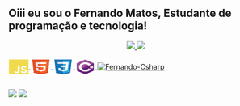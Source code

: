 ## Oiii eu sou o Fernando Matos, Estudante de programação e tecnologia!
<div align="center">
  <a href="https://github.com/F3rnando897">
  <img height="180em" src="https://github-readme-stats.vercel.app/api?username=F3rnando897&show_icons=true&theme=dracula&include_all_commits=true&count_private=true"/>
  <img height="180em" src="https://github-readme-stats.vercel.app/api/top-langs/?username=F3rnando897&layout=compact&langs_count=7&theme=dracula"/>
</div>
<div style="display: inline_block"><br>
  <img align="center" alt="Fernando-Js" height="30" width="40" src="https://raw.githubusercontent.com/devicons/devicon/master/icons/javascript/javascript-plain.svg">
  <img align="center" alt="Fernando-HTML" height="30" width="40" src="https://raw.githubusercontent.com/devicons/devicon/master/icons/html5/html5-original.svg">
  <img align="center" alt="Fernando-CSS" height="30" width="40" src="https://raw.githubusercontent.com/devicons/devicon/master/icons/css3/css3-original.svg">
  <img align="center" alt="Fernando-Csharp" height="30" width="40" src="https://raw.githubusercontent.com/devicons/devicon/master/icons/csharp/csharp-original.svg">
  <img align="center" alt="Fernando-Csharp" height="30" width="40" src="https://cdn.jsdelivr.net/gh/devicons/devicon/icons/php/php-original.svg" ">
  
  ##
 
<div> 
  <a href="https://www.instagram.com/fernandojm01/" target="_blank"><img src="https://img.shields.io/badge/-Instagram-%23E4405F?style=for-the-badge&logo=instagram&logoColor=white" target="_blank"></a> 
  <a href = "https://www.facebook.com/profile.php?id=100014529767137"><img src="https://img.shields.io/badge/Facebook-1877F2?style=for-the-badge&logo=facebook&logoColor=white" target="_blank"></a>
   
 
 
</div>
